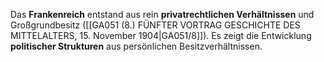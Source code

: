 
Das **Frankenreich** entstand aus rein **privatrechtlichen Verhältnissen** und Großgrundbesitz ([[GA051 (8.) FÜNFTER VORTRAG GESCHICHTE DES MITTELALTERS, 15. November 1904|GA051/8]]). Es zeigt die Entwicklung **politischer Strukturen** aus persönlichen Besitzverhältnissen.
